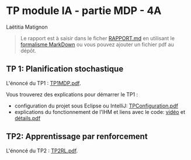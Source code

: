 # TP module IA - partie MDP - 4A
Laëtitia Matignon

> Le rapport est à saisir dans le ficher [RAPPORT.md](RAPPORT.md) en utilisant le [formalisme MarkDown](https://guides.github.com/features/mastering-markdown/) ou vous pouvez ajouter un fichier pdf au dépôt.

## TP 1: Planification stochastique

L'énoncé du TP1 : [TP1MDP.pdf](TP1MDP.pdf).

Vous trouverez des explications pour démarrer le TP1 :
- configuration du projet sous Eclipse ou IntelliJ: [TPConfiguration.pdf](TPConfiguration.pdf)
- explications du fonctionnement de l'IHM et liens avec le code:  <a href="https://www.youtube.com/watch?v=4fbgdMTJeRk">vidéo</a> et  [détails.pdf](TP1MDP-details.jpg)


## TP2: Apprentissage par renforcement


L'énoncé du TP2 : [TP2RL.pdf](TP2RL.pdf).
